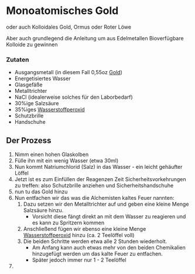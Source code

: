 # Monoatomisches Gold
oder auch Kolloidales Gold, Ormus oder Roter Löwe

Aber auch grundlegend die Anleitung um aus Edelmetallen Bioverfügbare Kolloide zu gewinnen

### Zutaten
- Ausgangsmetall (in diesem Fall 0,55oz [Gold](../Elemente%20des%20Periodensystems/Gold.md))
- Energetisiertes Wasser
- Glasgefäße
- Metalltrichter
- NaCl (idealerweise solches für den Laborbedarf)
- 30%ige Salzsäure
- 35%iges [Wasserstoffperoxid](Wasserstoffperoxid.md)
- Schutzbrille
- Handschuhe

## Der Prozess
1. Nimm einen hohen Glaskolben
2. Fülle ihn mit ein wenig Wasser (etwa 30ml)
3. Nun kommt Natriumchlorid (Salz) in das Wasser - ein leicht gehäufter Löffel
4. Jetzt ist es zum Einfüllen der Reagenzen Zeit Sicherheitsvorkehrungen zu treffen: also Schutzbrille anziehen und Sicherheitshandschuhe
5. nun tu das Gold hinzu
6. Nun entfachen wir das was die Alchemisten kaltes Feuer nannten:
	1. Dazu setzen wir den Metalltrichter auf und geben eine kleine Menge Salzsäure hinzu.
		- Vorsicht diese fängt direkt an mit dem Wasser zu reagieren und es kann zu Spritzern kommen
	2. Anschließend fügen wir ebenso eine kleine Menge [Wasserstoffperoxid](Wasserstoffperoxid.md) hinzu (ca. 2 Teelöffel voll)
	3. Die beiden Schritte werden etwa alle 2 Stunden wiederholt.
		- Am Anfang kann auch etwas mehr von den beiden Chemikalien hinzugefügt werden um das kalte Feuer zu entfachen.
		- Später jedoch immer nur 1 - 2 Teelöffel
7. 